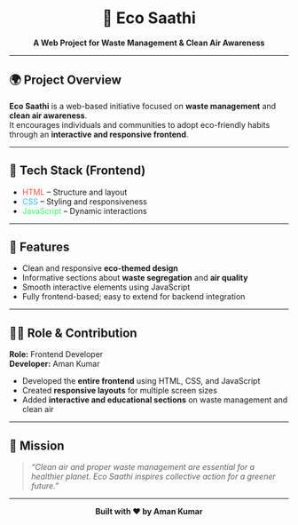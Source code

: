<h1 align="center">🌱 Eco Saathi</h1>

<p align="center">
  <b>A Web Project for Waste Management & Clean Air Awareness</b>
</p>

---

## 🌍 Project Overview
**Eco Saathi** is a web-based initiative focused on **waste management** and **clean air awareness**.  
It encourages individuals and communities to adopt eco-friendly habits through an **interactive and responsive frontend**.

---

## 🎨 Tech Stack (Frontend)
- <span style="color:#FF5733;">HTML</span> – Structure and layout  
- <span style="color:#33C1FF;">CSS</span> – Styling and responsiveness  
- <span style="color:#33FF57;">JavaScript</span> – Dynamic interactions  

---

## 🌿 Features
- Clean and responsive **eco-themed design**  
- Informative sections about **waste segregation** and **air quality**  
- Smooth interactive elements using JavaScript  
- Fully frontend-based; easy to extend for backend integration  

---

## 👨‍💻 Role & Contribution
**Role:** Frontend Developer  
**Developer:** Aman Kumar  

- Developed the **entire frontend** using HTML, CSS, and JavaScript  
- Created **responsive layouts** for multiple screen sizes  
- Added **interactive and educational sections** on waste management and clean air  

---

## 💚 Mission
> *“Clean air and proper waste management are essential for a healthier planet. Eco Saathi inspires collective action for a greener future.”*

---

<p align="center">
  <b>Built with ❤️ by Aman Kumar</b>
</p>
